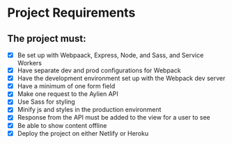 # Project Requirements

## The project must:
* [x] Be set up with Webpaack, Express, Node, and Sass, and Service Workers
* [x] Have separate dev and prod configurations for Webpack
* [x] Have the development environment set up with the Webpack dev server
* [x] Have a minimum of one form field
* [x] Make one request to the Aylien API
* [x] Use Sass for styling
* [x] Minify js and styles in the production environment
* [x] Response from the API must be added to the view for a user to see
* [x] Be able to show content offline
* [x] Deploy the project on either Netlify or Heroku